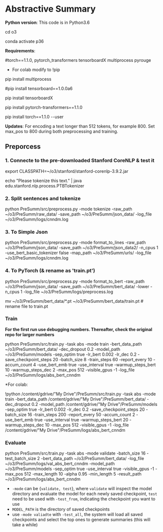 # Abstractive Summary

**Python version**: This code is in Python3.6

cd o3

conda activate p36

**Requirements**: 

#torch==1.1.0, pytorch_transformers tensorboardX multiprocess pyrouge

* For colab modify to !pip

pip install multiprocess

#pip install tensorboard==1.0.0a6

pip install tensorboardX

pip install pytorch-transformers==1.1.0

pip install torch==1.1.0 --user

**Updates**: For encoding a text longer than 512 tokens, for example 800. Set max_pos to 800 during both preprocessing and training.
##  Preporcess
### 1.  Connecte to the pre-downloaded Stanford CoreNLP & test it

export CLASSPATH=~/o3/stanford/stanford-corenlp-3.9.2.jar

echo "Please tokenize this text." | java edu.stanford.nlp.process.PTBTokenizer

### 2.   Split sentences and tokenize
python PreSumm/src/preprocess.py  -mode tokenize  -raw_path ~/o3/PreSumm/raw_data/ -save_path ~/o3/PreSumm/json_data/  -log_file ~/o3/PreSumm/logs/cnndm.log
### 3.  To Simple Json 
python PreSumm/src/preprocess.py  -mode format_to_lines  -raw_path ~/o3/PreSumm/json_data/  -save_path ~/o3/PreSumm/json_data2/  -n_cpus 1  -use_bert_basic_tokenizer false  -map_path ~/o3/PreSumm/urls/  -log_file ~/o3/PreSumm/logs/cnndm.log
### 4.  To PyTorch (& rename as 'train.pt')
python PreSumm/src/preprocess.py -mode format_to_bert -raw_path ~/o3/PreSumm/json_data/ -save_path ~/o3/PreSumm/bert_data/  -lower -n_cpus 1 -log_file ~/o3/PreSumm/logs/preprocess.log 

mv ~/o3/PreSumm/bert_data/*.pt ~/o3/PreSumm/bert_data/train.pt # rename file to train.pt

###  Train 
**For the first run use debugging numbers. Thereafter, check the original repo for larger numbers**

python PreSumm/src/train.py -task abs -mode train -bert_data_path ~/o3/PreSumm/bert_data/ -dec_dropout 0.2 -model_path ~/o3/PreSumm/models -sep_optim true -lr_bert 0.002 -lr_dec 0.2 -save_checkpoint_steps 20 -batch_size 8 -train_steps 60 -report_every 10 -accum_count 4 -use_bert_emb true -use_interval true -warmup_steps_bert 10 -warmup_steps_dec 2 -max_pos 512 -visible_gpus -1 -log_file ~/o3/PreSumm/logs/abs_bert_cnndm

 *For colab:
 
!python /content/gdrive/"My Drive"/PreSumm/src/train.py -task abs -mode train -bert_data_path /content/gdrive/"My Drive"/PreSumm/bert_data/ -dec_dropout 0.2 -model_path /content/gdrive/"My Drive"/PreSumm/models -sep_optim true -lr_bert 0.002 -lr_dec 0.2 -save_checkpoint_steps 20 -batch_size 16 -train_steps 200 -report_every 50 -accum_count 2 -use_bert_emb true -use_interval true -warmup_steps_bert 20 -warmup_steps_dec 10 -max_pos 512 -visible_gpus -1 -log_file /content/gdrive/"My Drive"/PreSumm/logs/abs_bert_cnndm

### Evaluate
python PreSumm/src/train.py -task abs -mode validate -batch_size 16 -test_batch_size 2 -bert_data_path ~/o3/PreSumm/bert_data/ -log_file ~/o3/PreSumm/logs/val_abs_bert_cnndm -model_path ~/o3/PreSumm/models -sep_optim true -use_interval true -visible_gpus -1 -max_pos 512 -max_length 10 -alpha 0.95 -min_length 5 -result_path ~/o3/PreSumm/logs/abs_bert_cnndm 
 
* `-mode` can be {`validate, test`}, where `validate` will inspect the model directory and evaluate the model for each newly saved checkpoint, `test` need to be used with `-test_from`, indicating the checkpoint you want to use
* `MODEL_PATH` is the directory of saved checkpoints
* use `-mode valiadte` with `-test_all`, the system will load all saved checkpoints and select the top ones to generate summaries (this will take a while)


